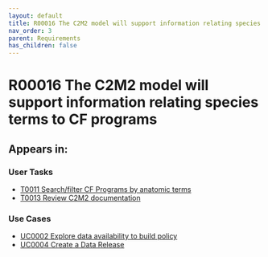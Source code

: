 ```yaml
---
layout: default
title: R00016 The C2M2 model will support information relating species terms to CF programs
nav_order: 3
parent: Requirements
has_children: false
---
```


# R00016 The C2M2 model will support information relating species terms to CF programs

## Appears in:


### User Tasks

-   [T0011 Search/filter CF Programs by anatomic terms](../user-tasks/t0011-searchfilter-common-fund-programs-by-anatomic-terms.md)
-   [T0013 Review C2M2 documentation](../user-tasks/t0013-review-c2m2-documentation.md)


### Use Cases

-   [UC0002 Explore data availability to build policy](../use-cases/uc0002-explore-data-availability-to-build-policy.md)
-   [UC0004 Create a Data Release](../use-cases/uc0004-create-a-data-release.md)
